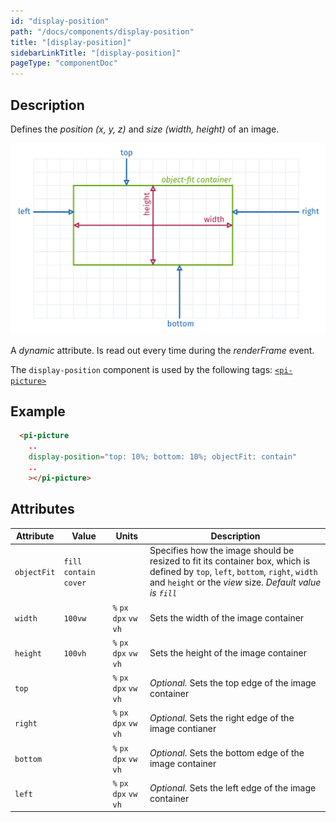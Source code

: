```yaml
---
id: "display-position"
path: "/docs/components/display-position"
title: "[display-position]"
sidebarLinkTitle: "[display-position]"
pageType: "componentDoc"
---
```


## Description

Defines the *position (x, y, z)* and *size (width, height)* of an image.

![display-position](./display-position@2x.png)

A *dynamic* attribute. Is read out every time during the *renderFrame* event.

The `display-position` component is used by the following tags: [`<pi-picture>`](/docs/tags/pi-picture)


## Example

```html
  <pi-picture
    ..
    display-position="top: 10%; bottom: 10%; objectFit: contain"
    ..
    ></pi-picture>
```


## Attributes

| Attribute | Value | Units | Description |
|-----------|-------|-------|-------------|
| `objectFit` | `fill` `contain` `cover` | | Specifies how the image should be resized to fit its container box, which is defined by `top`, `left`, `bottom`, `right`, `width` and `height` or the *view* size. *Default value is `fill`* |
| `width` | `100vw` | `%` `px` `dpx` `vw` `vh` | Sets the width of the image container |
| `height` | `100vh` | `%` `px` `dpx` `vw` `vh` | Sets the height of the image container |
| `top` | | `%` `px` `dpx` `vw` `vh` | *Optional.* Sets the top edge of the image container |
| `right` | | `%` `px` `dpx` `vw` `vh` | *Optional.* Sets the right edge of the image contianer |
| `bottom` | | `%` `px` `dpx` `vw` `vh` | *Optional.* Sets the bottom edge of the image container |
| `left` | | `%` `px` `dpx` `vw` `vh` | *Optional.* Sets the left edge of the image container |


